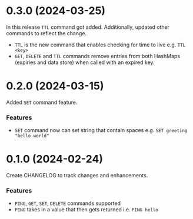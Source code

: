 # 0.3.0 (2024-03-25)

In this release `TTL` command got added. Additionally, updated other commands to reflect the change.

- `TTL` is the new command that enables checking for time to live e.g. `TTL <key>`
- `GET`, `DELETE` and `TTL` commands remove entries from both HashMaps (expiries and data store) when called with an expired key.

# 0.2.0 (2024-03-15)

Added `SET` command feature.

### Features

- `SET` command now can set string that contain spaces e.g. `SET greeting "hello world"`

# 0.1.0 (2024-02-24)

Create CHANGELOG to track changes and enhancements.

### Features

- `PING`, `GET`, `SET`, `DELETE` commands supported
- `PING` takes in a value that then gets returned i.e. `PING hello`
